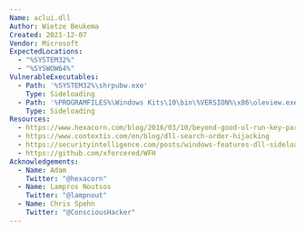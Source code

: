 ```yaml
---
Name: aclui.dll
Author: Wietze Beukema
Created: 2021-12-07
Vendor: Microsoft
ExpectedLocations:
  - "%SYSTEM32%"
  - "%SYSWOW64%"
VulnerableExecutables:
  - Path: '%SYSTEM32%\shrpubw.exe'
    Type: Sideloading
  - Path: '%PROGRAMFILES%\Windows Kits\10\bin\%VERSION%\x86\oleview.exe'
    Type: Sideloading
Resources:
  - https://www.hexacorn.com/blog/2016/03/10/beyond-good-ol-run-key-part-36/
  - https://www.contextis.com/en/blog/dll-search-order-hijacking
  - https://securityintelligence.com/posts/windows-features-dll-sideloading/
  - https://github.com/xforcered/WFH
Acknowledgements:
  - Name: Adam
    Twitter: "@hexacorn"
  - Name: Lampros Noutsos
    Twitter: "@lampnout"
  - Name: Chris Spehn
    Twitter: "@ConsciousHacker"
---
```


